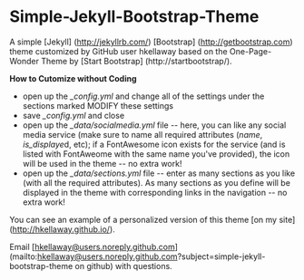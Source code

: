 Simple-Jekyll-Bootstrap-Theme
=============================

A simple [Jekyll] (http://jekyllrb.com/) [Bootstrap] (http://getbootstrap.com) theme customized by GitHub user hkellaway based on the One-Page-Wonder Theme by [Start Bootstrap] (http://startbootstrap/).

**How to Cutomize without Coding**

- open up the *_config.yml* and change all of the settings under the sections marked MODIFY these settings
- save *_config.yml* and close
- open up the *_data/socialmedia.yml* file -- here, you can like any social media service (make sure to name all required attributes (*name*, *is_displaye*d, etc); if a FontAwesome icon exists for the service (and is listed with FontAweome with the same name you've provided), the icon will be used in the theme -- no extra work!
- open up the *_data/sections.yml* file -- enter as many sections as you like (with all the required attributes). As many sections as you define will be displayed in the theme with corresponding links in the navigation -- no extra work!


You can see an example of a personalized version of this theme [on my site] (http://hkellaway.github.io/).

Email [hkellaway@users.noreply.github.com] (mailto:hkellaway@users.noreply.github.com?subject=simple-jekyll-bootstrap-theme on github) with questions.
